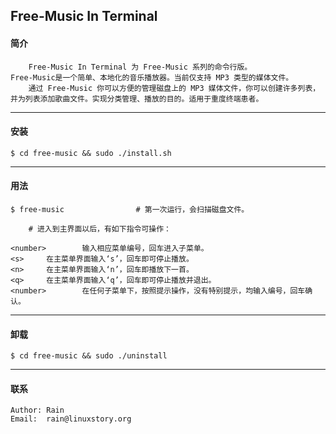 ## Free-Music In Terminal
#### 简介
```
	Free-Music In Terminal 为 Free-Music 系列的命令行版。
Free-Music是一个简单、本地化的音乐播放器。当前仅支持 MP3 类型的媒体文件。
	通过 Free-Music 你可以方便的管理磁盘上的 MP3 媒体文件，你可以创建许多列表，
并为列表添加歌曲文件。实现分类管理、播放的目的。适用于重度终端患者。
```
---
#### 安装
```
$ cd free-music && sudo ./install.sh
```
---
#### 用法
```
$ free-music 				# 第一次运行，会扫描磁盘文件。

	# 进入到主界面以后，有如下指令可操作：
    
<number>		输入相应菜单编号，回车进入子菜单。
<s>		在主菜单界面输入‘s’，回车即可停止播放。
<n>		在主菜单界面输入‘n’，回车即播放下一首。
<q>		在主菜单界面输入‘q’，回车即可停止播放并退出。
<number>		在任何子菜单下，按照提示操作，没有特别提示，均输入编号，回车确认。
```
---
#### 卸载
```
$ cd free-music && sudo ./uninstall
```
---
#### 联系
```
Author: Rain
Email:  rain@linuxstory.org
```